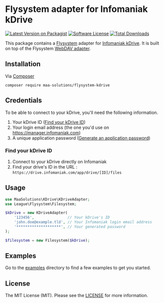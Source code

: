 # Flysystem adapter for Infomaniak kDrive

[![Latest Version on Packagist][icon-version]][link-packagist]
[![Software License][icon-license]](LICENSE.md)
[![Total Downloads][icon-downloads]][link-packagist]

This package contains a [Flysystem](https://flysystem.thephpleague.com/) adapter for [Infomaniak kDrive](https://www.infomaniak.com/en/kdrive/). It is built on top of the Flysystem [WebDAV adapter](https://github.com/thephpleague/flysystem-webdav).

## Installation
Via [Composer](https://getcomposer.org/)
```shell script
composer require maa-solutions/flysystem-kdrive
```

## Credentials
To be able to connect to your kDrive, you'll need the following information.

1. Your kDrive ID ([Find your kDrive ID](#find-your-kdrive-id))
2. Your login email address (the one you'd use on https://manager.infomaniak.com)
3. A unique application password ([Generate an application password](https://manager.infomaniak.com/v3/profile/application-password))

### Find your kDrive ID
1. Connect to your kDrive directly on Infomaniak
2. Find your drive's ID in the URL : `https://drive.infomaniak.com/app/drive/[ID]/files`

## Usage

```php
use MaaSolutions\KDrive\KDriveAdapter;
use League\Flysystem\Filesystem;

$kDrive = new KDriveAdapter(
    '123456',               // Your kDrive's ID    
    'john.doe@example.tld', // Your Infomaniak login email address
    '********************', // Your generated password  
);

$filesystem = new Filesystem($kDrive);
```

## Examples
Go to the [examples](examples) directory to find a few examples to get you started.

## License
The MIT License (MIT). Please see the [LICENSE](LICENSE.md) for more information.

[icon-version]: https://img.shields.io/packagist/v/groupe-orka/flysystem-kdrive?style=flat-square
[icon-license]: https://img.shields.io/packagist/l/groupe-orka/flysystem-kdrive?style=flat-square
[icon-downloads]: https://img.shields.io/packagist/dt/groupe-orka/flysystem-kdrive?style=flat-square
[link-packagist]: https://packagist.org/packages/groupe-orka/flysystem-kdrive
